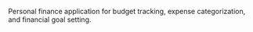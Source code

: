Personal finance application for budget tracking, expense categorization, and financial goal setting.
